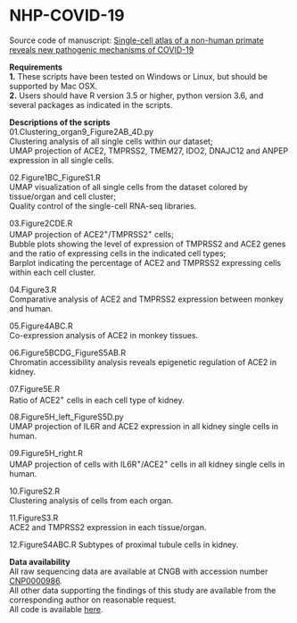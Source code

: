 # NHP-COVID-19
Source code of manuscript: [Single-cell atlas of a non-human primate reveals new pathogenic mechanisms of COVID-19](https://www.biorxiv.org/content/10.1101/2020.04.10.022103v1)


**Requirements**  
**1.** These scripts have been tested on Windows or Linux, but should be supported by Mac OSX.  
**2.** Users should have R version 3.5 or higher, python version 3.6, and several packages as indicated in the scripts.


**Descriptions of the scripts**  
01.Clustering_organ9_Figure2AB_4D.py  
   Clustering analysis of all single cells within our dataset;      
   UMAP projection of ACE2, TMPRSS2, TMEM27, IDO2, DNAJC12 and ANPEP expression in all single cells.
   
02.Figure1BC_FigureS1.R  
   UMAP visualization of all single cells from the dataset colored by tissue/organ and cell cluster;     
   Quality control of the single-cell RNA-seq libraries.  
   
03.Figure2CDE.R  
   UMAP projection of ACE2<sup>+</sup>/TMPRSS2<sup>+</sup> cells;      
   Bubble plots showing the level of expression of TMPRSS2 and ACE2 genes and the ratio of expressing cells in the indicated cell types;      
   Barplot indicating the percentage of ACE2 and TMPRSS2 expressing cells within each cell cluster.      
   
04.Figure3.R  
   Comparative analysis of ACE2 and TMPRSS2 expression between monkey and human.
   
05.Figure4ABC.R  
   Co-expression analysis of ACE2 in monkey tissues.
   
06.Figure5BCDG_FigureS5AB.R  
   Chromatin accessibility analysis reveals epigenetic regulation of ACE2 in kidney.
   
07.Figure5E.R  
   Ratio of ACE2<sup>+</sup> cells in each cell type of kidney.
   
08.Figure5H_left_FigureS5D.py  
   UMAP projection of IL6R and ACE2 expression in all kidney single cells in human.    
   
09.Figure5H_right.R  
   UMAP projection of cells with IL6R<sup>+</sup>/ACE2<sup>+</sup> cells in all kidney single cells in human. 
   
10.FigureS2.R  
   Clustering analysis of cells from each organ.
   
11.FigureS3.R  
   ACE2 and TMPRSS2 expression in each tissue/organ. 
   
12.FigureS4ABC.R
   Subtypes of proximal tubule cells in kidney.  

**Data availability**  
All raw sequencing data are available at CNGB with accession number [CNP0000986](https://db.cngb.org/cnsa/project/CNP0000986/public/).    
All other data supporting the findings of this study are available from the corresponding author on reasonable request.     
All code is available [here](https://github.com/brucepan10/NHP-COVID-19/tree/master/Figure_code).



